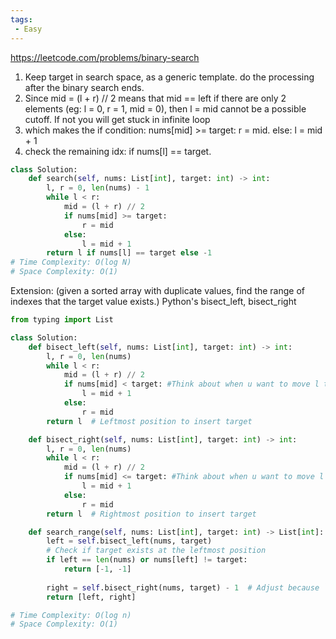 ```yaml
---
tags:
 - Easy
---
```


https://leetcode.com/problems/binary-search

1. Keep target in search space, as a generic template. do the processing after the binary search ends.
2. Since mid = (l + r) // 2 means that mid == left if there are only 2 elements (eg: l = 0, r = 1, mid = 0), then l = mid cannot be a possible cutoff. If not you will get stuck in infinite loop
3. which makes the if condition: nums[mid] >= target: r = mid. else: l = mid + 1
4. check the remaining idx: if nums[l] == target.

```python
class Solution:
    def search(self, nums: List[int], target: int) -> int:
        l, r = 0, len(nums) - 1
        while l < r:
            mid = (l + r) // 2
            if nums[mid] >= target:
                r = mid
            else:
                l = mid + 1
        return l if nums[l] == target else -1
# Time Complexity: O(log N)
# Space Complexity: O(1)
```

Extension: (given a sorted array with duplicate values, find the range of indexes that the target value exists.)
Python's bisect_left, bisect_right

```python
from typing import List

class Solution:
    def bisect_left(self, nums: List[int], target: int) -> int:
        l, r = 0, len(nums)
        while l < r:
            mid = (l + r) // 2
            if nums[mid] < target: #Think about when u want to move l to mid + 1. only if the nums[mid] strictly less than target.
                l = mid + 1
            else:
                r = mid
        return l  # Leftmost position to insert target

    def bisect_right(self, nums: List[int], target: int) -> int:
        l, r = 0, len(nums)
        while l < r:
            mid = (l + r) // 2
            if nums[mid] <= target: #Think about when u want to move l to mid + 1. only if the nums[mid] less than or equal to target 
                l = mid + 1
            else:
                r = mid
        return l  # Rightmost position to insert target

    def search_range(self, nums: List[int], target: int) -> List[int]:
        left = self.bisect_left(nums, target)
        # Check if target exists at the leftmost position
        if left == len(nums) or nums[left] != target:
            return [-1, -1]
        
        right = self.bisect_right(nums, target) - 1  # Adjust because `bisect_right` gives one past the last occurrence
        return [left, right]

# Time Complexity: O(log n)
# Space Complexity: O(1)
```